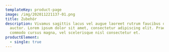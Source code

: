 ```yaml
---
templateKey: product-page
image: /img/202011221137-01.png
title: Zubehör
description: Vivamus sagittis lacus vel augue laoreet rutrum faucibus dolor
  auctor. Lorem ipsum dolor sit amet, consectetur adipiscing elit. Praesent
  commodo cursus magna, vel scelerisque nisl consectetur et.
productElement:
  - single: true
---
```

